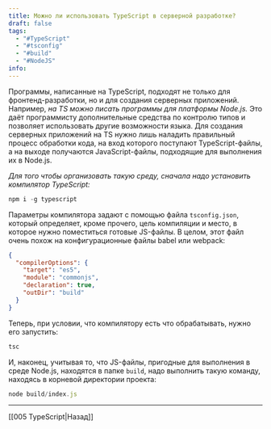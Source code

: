 ```yaml
---
title: Можно ли использовать TypeScript в серверной разработке?
draft: false
tags:
  - "#TypeScript"
  - "#tsconfig"
  - "#build"
  - "#NodeJS"
info:
---
```

Программы, написанные на TypeScript, подходят не только для фронтенд-разработки, но и для создания серверных приложений. Например, *на TS можно писать программы для платформы Node.js.* Это даёт программисту дополнительные средства по контролю типов и позволяет использовать другие возможности языка. Для создания серверных приложений на TS нужно лишь наладить правильный процесс обработки кода, на вход которого поступают TypeScript-файлы, а на выходе получаются JavaScript-файлы, подходящие для выполнения их в Node.js. 

*Для того чтобы организовать такую среду, сначала надо установить компилятор TypeScript:*

```node.js
npm i -g typescript
```

Параметры компилятора задают с помощью файла `tsconfig.json`, который определяет, кроме прочего, цель компиляции и место, в которое нужно поместиться готовые JS-файлы. В целом, этот файл очень похож на конфигурационные файлы babel или webpack:

```json
{
  "compilerOptions": {
    "target": "es5",
    "module": "commonjs",
    "declaration": true,
    "outDir": "build"
  }
}
```

Теперь, при условии, что компилятору есть что обрабатывать, нужно его запустить:

```node.js
tsc
```

И, наконец, учитывая то, что JS-файлы, пригодные для выполнения в среде Node.js, находятся в папке `build`, надо выполнить такую команду, находясь в корневой директории проекта:

```node.js
node build/index.js
```

____

[[005 TypeScript|Назад]]